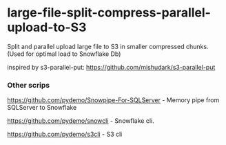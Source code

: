 # large-file-split-compress-parallel-upload-to-S3
Split and parallel upload large file to S3 in smaller compressed chunks.
(Used for optimal load to Snowflake Db)


inspired by s3-parallel-put: https://github.com/mishudark/s3-parallel-put




### Other scrips

https://github.com/pydemo/Snowpipe-For-SQLServer - Memory pipe from SQLServer to Snowflake

https://github.com/pydemo/snowcli - Snowflake cli.

https://github.com/pydemo/s3cli - S3 cli

